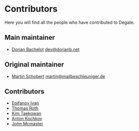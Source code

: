 # Contributors

Here you will find all the people who have contributed to Degate.

## Main maintainer

- [Dorian Bachelot](https://github.com/DorianBDev) <dev@dorianb.net>

## Original maintainer

- [Martin Schobert](https://github.com/nitram2342) <martin@mailbeschleuniger.de>

## Contributors

- [Epifanov Ivan](https://github.com/isage)
- [Thomas Roth](https://github.com/nezza)
- [Kim Taekgwan](https://github.com/xorrhks0216)
- [Anton Kochkov](https://github.com/XVilka)
- [John Mcmaster](https://github.com/JohnDMcMaster)